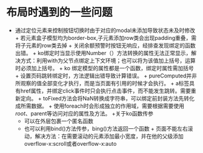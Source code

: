 # 布局时遇到的一些问题
   +  通过定位元素来控制按钮切换时由于对应的modal未添加导致状态未及时修改
    + 若元素盒子模型均为border-box,子元素添加row类会出现padding重叠，需将子元素的row类去掉
    + 关闭余额预警时按钮无响应，经排查发现绑定的函数出错。
    + ko绑定时当显示使用Number（）方法转换的属性无法正常显示，解决方式：利用with为父节点绑定上下文环境；也可以将为该值加上括号，运算时必须加上括号。
    + ko 绑定模型的属性都是一个函数，绑定时属性需加括号
    + 设置页码跳转绑定时，方法逻辑出错导致计算错误。
    + pureComputed并非所观察的值全部变化才执行，而是当页面有引用的时候才会执行。
    + a标签具有href属性，并绑定click事件时只会执行点击事件，而不能发生跳转。需要重新定向。
    + toFixed方法会将NaN转换成字符串，可以绑定前封装方法先转化成所需数据。
    + 使用foreach时会形成独立的作用域，需要根据需要使用$root、$parent等访问对应的属性及方法。
    +关于ko函数传参
        - 可以在外层包裹一个匿名函数
        - 也可以利用bind()方法传参，bing()方法返回一个函数
    + 页面不能左右滚动，解决方法：在需要滚动的元素添加最小宽度，并在他的父级添加overflow-x:scroll或者overflow-x:auto